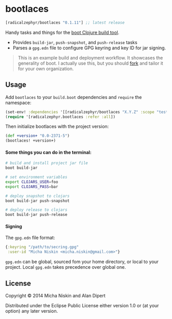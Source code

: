 # bootlaces

[](dependency)
```clojure
[radicalzephyr/bootlaces "0.1.11"] ;; latest release
```
[](/dependency)

Handy tasks and things for the [boot Clojure build tool][1].

* Provides `build-jar`, `push-snapshot`, and `push-release` tasks
* Parses a `gpg.edn` file to configure GPG keyring and key ID for jar signing.

> This is an example build and deployment workflow. It showcases the
> generality of boot. I actually use this, but you should [fork] and
> tailor it for your own organization.

## Usage

Add `bootlaces` to your `build.boot` dependencies and `require` the namespace:

```clj
(set-env! :dependencies '[[radicalzephyr/bootlaces "X.Y.Z" :scope "test"]])
(require '[radicalzephyr.bootlaces :refer :all])
```

Then initialize bootlaces with the project version:

```clj
(def +version+ "0.0-2371-5")
(bootlaces! +version+)
```

#### Some things you can do in the terminal:

```bash
# build and install project jar file
boot build-jar
```

```bash
# set environment variables
export CLOJARS_USER=foo
export CLOJARS_PASS=bar
```

```bash
# deploy snapshot to clojars
boot build-jar push-snapshot
```

```bash
# deploy release to clojars
boot build-jar push-release
```

#### Signing

The `gpg.edn` file format:

```clojure
{:keyring "/path/to/secring.gpg"
 :user-id "Micha Niskin <micha.niskin@gmail.com>"}
```

`gpg.edn` can be global, sourced fom your home directory, or local to your project. Local `gpg.edn` takes precedence over global one.

## License

Copyright © 2014 Micha Niskin and Alan Dipert

Distributed under the Eclipse Public License either version 1.0 or (at
your option) any later version.

[1]: https://github.com/boot-clj/boot
[2]: http://clojars.org/radicalzephyr/bootlaces/latest-version.svg?cache=2
[3]: http://clojars.org/radicalzephyr/bootlaces
[fork]: https://github.com/radicalzephyr/bootlaces/fork
